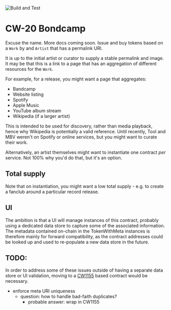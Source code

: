 ![Build and Test](https://github.com/envoylabs/cw20-bondcamp/actions/workflows/build_and_test.yml/badge.svg)

# CW-20 Bondcamp

Excuse the name. More docs coming soon. Issue and buy tokens based on a `Work` by and `Artist` that has a permalink URI.

It is up to the initial artist or curator to supply a stable permalink and image. It may be that this is a link to a page that has an aggregation of different resources for the `Work`.

For example, for a release, you might want a page that aggregates:

- Bandcamp
- Website listing
- Spotify
- Apple Music
- YouTube album stream
- Wikipedia (if a larger artist)

This is intended to be used for discovery, rather than media playback, hence why Wikipedia is potentially a valid reference. Until recently, Tool and MBV weren't on Spotify or online services, but you might want to curate their work.

Alternatively, an artist themselves might want to instantiate one contract _per_ service. Not 100% why you'd do that, but it's an option.

## Total supply

Note that on instantiation, you might want a low total supply - e.g. to create a fanclub around a particular record release.

## UI

The ambition is that a UI will manage instances of this contract, probably using a dedicated data store to capture some of the associated information. The metadata contained on-chain in the TokenWithMeta instances is therefore mainly for forward compatibility, as the contract addresses could be looked up and used to re-populate a new data store in the future.

## TODO:

In order to address some of these issues outside of having a separate data store or UI validation, moving to a [CW1155](https://github.com/CosmWasm/cosmwasm-plus/tree/main/packages/cw1155) based contract would be necessary.

- enforce meta URI uniqueness
  - question: how to handle bad-faith duplicates?
    - probable answer: wrap in CW1155
